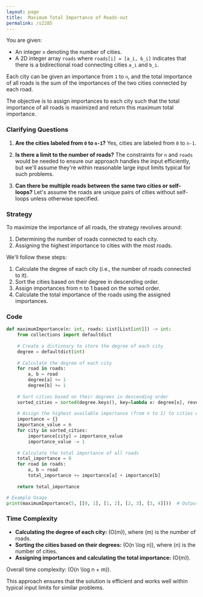```yaml
---
layout: page
title:  Maximum Total Importance of Roads-out
permalink: /s2285
---
```


You are given:

- An integer `n` denoting the number of cities.
- A 2D integer array `roads` where `roads[i] = [a_i, b_i]` indicates that there is a bidirectional road connecting cities `a_i` and `b_i`.

Each city can be given an importance from `1` to `n`, and the total importance of all roads is the sum of the importances of the two cities connected by each road.

The objective is to assign importances to each city such that the total importance of all roads is maximized and return this maximum total importance.

### Clarifying Questions

1. **Are the cities labeled from `0` to `n-1`?**
   Yes, cities are labeled from `0` to `n-1`.

2. **Is there a limit to the number of roads?**
   The constraints for `n` and `roads` would be needed to ensure our approach handles the input efficiently, but we'll assume they're within reasonable large input limits typical for such problems.

3. **Can there be multiple roads between the same two cities or self-loops?**
   Let's assume the roads are unique pairs of cities without self-loops unless otherwise specified.

### Strategy

To maximize the importance of all roads, the strategy revolves around:
1. Determining the number of roads connected to each city.
2. Assigning the highest importance to cities with the most roads.

We'll follow these steps:
1. Calculate the degree of each city (i.e., the number of roads connected to it).
2. Sort the cities based on their degree in descending order.
3. Assign importances from n to 1 based on the sorted order.
4. Calculate the total importance of the roads using the assigned importances.

### Code

```python
def maximumImportance(n: int, roads: List[List[int]]) -> int:
    from collections import defaultdict
    
    # Create a dictionary to store the degree of each city
    degree = defaultdict(int)
    
    # Calculate the degree of each city
    for road in roads:
        a, b = road
        degree[a] += 1
        degree[b] += 1
        
    # Sort cities based on their degrees in descending order
    sorted_cities = sorted(degree.keys(), key=lambda x: degree[x], reverse=True)
    
    # Assign the highest available importance (from n to 1) to cities with highest degrees
    importance = {}
    importance_value = n
    for city in sorted_cities:
        importance[city] = importance_value
        importance_value -= 1
    
    # Calculate the total importance of all roads
    total_importance = 0
    for road in roads:
        a, b = road
        total_importance += importance[a] + importance[b]
        
    return total_importance

# Example Usage
print(maximumImportance(5, [[0, 1], [1, 2], [2, 3], [3, 4]]))  # Output should match the expected importance maximization
```

### Time Complexity

- **Calculating the degree of each city:** \(O(m)\), where \(m\) is the number of roads.
- **Sorting the cities based on their degrees:** \(O(n \log n)\), where \(n\) is the number of cities.
- **Assigning importances and calculating the total importance:** \(O(m)\).

Overall time complexity: \(O(n \log n + m)\).

This approach ensures that the solution is efficient and works well within typical input limits for similar problems.